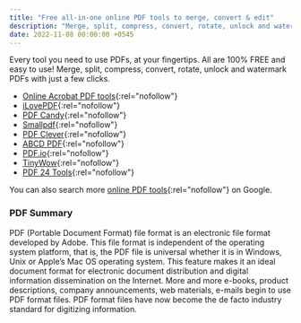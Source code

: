```yaml
---
title: "Free all-in-one online PDF tools to merge, convert & edit"
description: "Merge, split, compress, convert, rotate, unlock and watermark PDFs with just a few clicks."
date: 2022-11-08 00:00:00 +0545
---
```


Every tool you need to use PDFs, at your fingertips. All are 100% FREE and easy to use! Merge, split, compress, convert, rotate, unlock and watermark PDFs with just a few clicks.

- [Online Acrobat PDF tools](https://www.adobe.com/acrobat/online.html){:rel="nofollow"}
- [iLovePDF](https://www.ilovepdf.com/){:rel="nofollow"}
- [PDF Candy](https://pdfcandy.com/){:rel="nofollow"}
- [Smallpdf](https://smallpdf.com/){:rel="nofollow"}
- [PDF Clever](https://www.cleverpdf.com/){:rel="nofollow"}
- [ABCD PDF](https://abcdpdf.com/){:rel="nofollow"}
- [PDF.io](https://pdf.io/){:rel="nofollow"}
- [TinyWow](https://tinywow.com/){:rel="nofollow"}
- [PDF 24 Tools](https://tools.pdf24.org/en/){:rel="nofollow"}

You can also search more [online PDF tools](https://www.google.com/search?q=online+pdf+tools&hl=en){:rel="nofollow"} on Google.

### PDF Summary

PDF (Portable Document Format) file format is an electronic file format developed by Adobe. This file format is independent of the operating system platform, that is, the PDF file is universal whether it is in Windows, Unix or Apple’s Mac OS operating system. This feature makes it an ideal document format for electronic document distribution and digital information dissemination on the Internet. More and more e-books, product descriptions, company announcements, web materials, e-mails begin to use PDF format files. PDF format files have now become the de facto industry standard for digitizing information.
